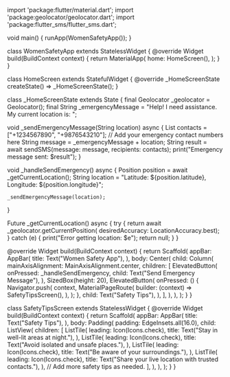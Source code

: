 import 'package:flutter/material.dart';
import 'package:geolocator/geolocator.dart';
import 'package:flutter_sms/flutter_sms.dart';

void main() {
  runApp(WomenSafetyApp());
}

class WomenSafetyApp extends StatelessWidget {
  @override
  Widget build(BuildContext context) {
    return MaterialApp(
      home: HomeScreen(),
    );
  }
}

class HomeScreen extends StatefulWidget {
  @override
  _HomeScreenState createState() => _HomeScreenState();
}

class _HomeScreenState extends State<HomeScreen> {
  final Geolocator _geolocator = Geolocator();
  final String _emergencyMessage = "Help! I need assistance. My current location is: ";

  void _sendEmergencyMessage(String location) async {
    List<String> contacts = ["+1234567890", "+9876543210"]; // Add your emergency contact numbers here
    String message = _emergencyMessage + location;
    String result = await sendSMS(message: message, recipients: contacts);
    print("Emergency message sent: $result");
  }

  void _handleSendEmergency() async {
    Position position = await _getCurrentLocation();
    String location =
        "Latitude: ${position.latitude}, Longitude: ${position.longitude}";

    _sendEmergencyMessage(location);
  }

  Future<Position> _getCurrentLocation() async {
    try {
      return await _geolocator.getCurrentPosition(
          desiredAccuracy: LocationAccuracy.best);
    } catch (e) {
      print("Error getting location: $e");
      return null;
    }
  }

  @override
  Widget build(BuildContext context) {
    return Scaffold(
      appBar: AppBar(
        title: Text("Women Safety App"),
      ),
      body: Center(
        child: Column(
          mainAxisAlignment: MainAxisAlignment.center,
          children: [
            ElevatedButton(
              onPressed: _handleSendEmergency,
              child: Text("Send Emergency Message"),
            ),
            SizedBox(height: 20),
            ElevatedButton(
              onPressed: () {
                Navigator.push(
                  context,
                  MaterialPageRoute(
                    builder: (context) => SafetyTipsScreen(),
                  ),
                );
              },
              child: Text("Safety Tips"),
            ),
          ],
        ),
      ),
    );
  }
}

class SafetyTipsScreen extends StatelessWidget {
  @override
  Widget build(BuildContext context) {
    return Scaffold(
      appBar: AppBar(
        title: Text("Safety Tips"),
      ),
      body: Padding(
        padding: EdgeInsets.all(16.0),
        child: ListView(
          children: [
            ListTile(
              leading: Icon(Icons.check),
              title: Text("Stay in well-lit areas at night."),
            ),
            ListTile(
              leading: Icon(Icons.check),
              title: Text("Avoid isolated and unsafe places."),
            ),
            ListTile(
              leading: Icon(Icons.check),
              title: Text("Be aware of your surroundings."),
            ),
            ListTile(
              leading: Icon(Icons.check),
              title: Text("Share your live location with trusted contacts."),
            ),
            // Add more safety tips as needed.
          ],
        ),
      ),
    );
  }
}

